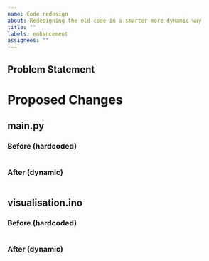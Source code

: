 ```yaml
---
name: Code redesign
about: Redesigning the old code in a smarter more dynamic way
title: ""
labels: enhancement
assignees: ""
---
```


## Problem Statement

# Proposed Changes

## main.py

### Before (hardcoded)

```

```

### After (dynamic)

```

```

## visualisation.ino

### Before (hardcoded)

```

```

### After (dynamic)

```

```
